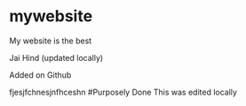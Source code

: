 # mywebsite

My website is the best

Jai Hind (updated locally)

Added on Github

fjesjfchnesjnfhceshn #Purposely Done
This was edited locally